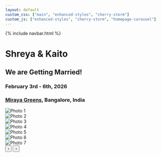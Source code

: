 ```yaml
---
layout: default
custom_css: ["main", "enhanced-styles", "cherry-storm"]
custom_js: ["enhanced-styles", "cherry-storm", "homepage-carousel"]
---
```


{% include navbar.html %}

# <span class="shreya"> Shreya </span> & <span class="kaito"> Kaito </span>

<div class="center-content">
  <div class="wedding-announcement">
    <h2>We are Getting Married!</h2>
    <h3><strong>February 3rd - 6th, 2026</strong></h3>
    <h3><strong><a href="https://www.mirayagreens.com/" target="_blank">Miraya Greens</a>, Bangalore, India</strong></h3>
  </div>

  <div class="homepage-carousel">
    <div class="carousel-container">
      <div class="carousel-wrapper">
        <div class="carousel-track" id="carouselTrack">
          <div class="carousel-slide">
            <img src="{{ site.baseurl }}/assets/select_photos/1.jpg" alt="Photo 1" loading="eager">
          </div>
          <div class="carousel-slide">
            <img src="{{ site.baseurl }}/assets/select_photos/2.jpg" alt="Photo 2" loading="lazy">
          </div>
          <div class="carousel-slide">
            <img src="{{ site.baseurl }}/assets/select_photos/3.jpg" alt="Photo 3" loading="lazy">
          </div>
          <div class="carousel-slide">
            <img src="{{ site.baseurl }}/assets/select_photos/4.jpg" alt="Photo 4" loading="lazy">
          </div>
          <div class="carousel-slide">
            <img src="{{ site.baseurl }}/assets/select_photos/5.jpg" alt="Photo 5" loading="lazy">
          </div>
          <div class="carousel-slide">
            <img src="{{ site.baseurl }}/assets/select_photos/6.jpg" alt="Photo 6" loading="lazy">
          </div>
          <div class="carousel-slide">
            <img src="{{ site.baseurl }}/assets/select_photos/7.jpg" alt="Photo 7" loading="lazy">
          </div>
        </div>
        <button class="carousel-btn prev" id="prevBtn">‹</button>
        <button class="carousel-btn next" id="nextBtn">›</button>
      </div>
      <div class="carousel-indicators" id="carouselIndicators"></div>
    </div>
  </div>
</div>
